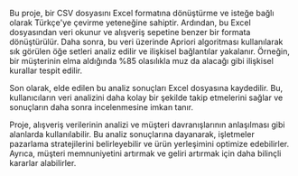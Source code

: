 Bu proje, bir CSV dosyasını Excel formatına dönüştürme ve isteğe bağlı olarak Türkçe'ye çevirme yeteneğine sahiptir. Ardından, bu Excel dosyasından veri okunur ve alışveriş sepetine benzer bir formata dönüştürülür. Daha sonra, bu veri üzerinde Apriori algoritması kullanılarak sık görülen öğe setleri analiz edilir ve ilişkisel bağlantılar yakalanır. Örneğin, bir müşterinin elma aldığında %85 olasılıkla muz da alacağı gibi ilişkisel kurallar tespit edilir.

Son olarak, elde edilen bu analiz sonuçları Excel dosyasına kaydedilir. Bu, kullanıcıların veri analizini daha kolay bir şekilde takip etmelerini sağlar ve sonuçların daha sonra incelenmesine imkan tanır.

Proje, alışveriş verilerinin analizi ve müşteri davranışlarının anlaşılması gibi alanlarda kullanılabilir. Bu analiz sonuçlarına dayanarak, işletmeler pazarlama stratejilerini belirleyebilir ve ürün yerleşimini optimize edebilirler. Ayrıca, müşteri memnuniyetini artırmak ve geliri artırmak için daha bilinçli kararlar alabilirler.

